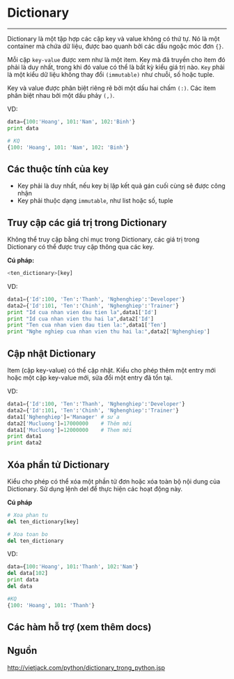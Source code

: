 # Dictionary
---
Dictionary là một tập hợp các cặp key và value không có thứ tự. Nó là một container mà chứa dữ liệu, được bao quanh bởi các dấu ngoặc móc đơn `{}`.

Mỗi cặp `key-value` được xem như là một item. Key mà đã truyền cho item đó phải là duy nhất, trong khi đó value có thể là bất kỳ kiểu giá trị nào. `Key` phải là một kiểu dữ liệu không thay đổi `(immutable)` như chuỗi, số hoặc tuple.

Key và value được phân biệt riêng rẽ bởi một dấu hai chấm `(:)`. Các item phân biệt nhau bởi một dấu phảy `(,)`.

VD:
```python
data={100:'Hoang', 101:'Nam', 102:'Binh'}
print data

# KQ
{100: 'Hoang', 101: 'Nam', 102: 'Binh'}
```

## Các thuộc tính của key
- Key phải là duy nhất, nếu key bị lặp kết quả gán cuối cùng sẽ được công nhận
- Key phải thuộc dạng `immutable`, như list hoặc số, tuple

## Truy cập các giá trị trong Dictionary
Không thể truy cập bằng chỉ mục trong Dictionary, các giá trị trong Dictionary có thể được truy cập thông qua các key.

__Cú pháp:__
```python
<ten_dictionary>[key]
```

VD:
```python
data1={'Id':100, 'Ten':'Thanh', 'Nghenghiep':'Developer'}
data2={'Id':101, 'Ten':'Chinh', 'Nghenghiep':'Trainer'}
print "Id cua nhan vien dau tien la",data1['Id']
print "Id cua nhan vien thu hai la",data2['Id']
print "Ten cua nhan vien dau tien la:",data1['Ten']
print "Nghe nghiep cua nhan vien thu hai la:",data2['Nghenghiep']
```

## Cập nhật Dictionary
Item (cặp key-value) có thể cập nhật. Kiểu cho phép thêm một entry mới hoặc một cặp key-value mới, sửa đổi một entry đã tồn tại.

VD:
```python
data1={'Id':100, 'Ten':'Thanh', 'Nghenghiep':'Developer'}
data2={'Id':101, 'Ten':'Chinh', 'Nghenghiep':'Trainer'}
data1['Nghenghiep']='Manager' # sửa
data2['Mucluong']=17000000    # Thêm mới
data1['Mucluong']=12000000    # Them mới
print data1
print data2
```

## Xóa phần tử Dictionary
Kiểu cho phép có thể xóa một phần tử đơn hoặc xóa toàn bộ nội dung của Dictionary. Sử dụng lệnh del để thực hiện các hoạt động này.

__Cú pháp__
```python
# Xoa phan tu
del ten_dictionary[key]

# Xoa toan bo
del ten_dictionary
```

VD:
```python
data={100:'Hoang', 101:'Thanh', 102:'Nam'}
del data[102]
print data
del data

#KQ
{100: 'Hoang', 101: 'Thanh'}
```

## Các hàm hỗ trợ (xem thêm docs)

## Nguồn
http://vietjack.com/python/dictionary_trong_python.jsp
